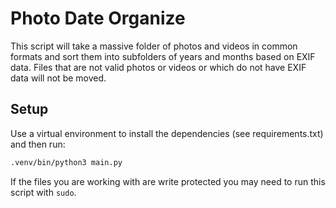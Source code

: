 # Photo Date Organize

This script will take a massive folder of photos and videos in common formats and sort them into subfolders of years and months based on EXIF data. Files that are not valid photos or videos or which do not have EXIF data will not be moved.

## Setup

Use a virtual environment to install the dependencies (see requirements.txt) and then run:

```sh
.venv/bin/python3 main.py
```

If the files you are working with are write protected you may need to run this script with `sudo`.
